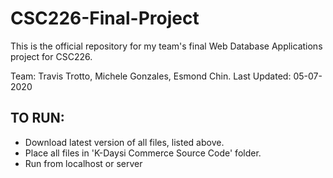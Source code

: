# CSC226-Final-Project
This is the official repository for my team's final Web Database Applications project for CSC226.

Team: Travis Trotto, Michele Gonzales, Esmond Chin.
Last Updated: 05-07-2020

<h2> TO RUN:</h2>
<ul>
  <li>Download latest version of all files, listed above.</li>
  <li>Place all files in 'K-Daysi Commerce Source Code' folder.</li>
  <li>Run from localhost or server</li>
</ul>
